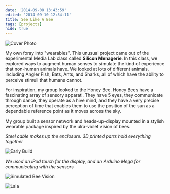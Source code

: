 ```yaml
---
date: '2014-09-08 13:43:59'
edited: '2014-09-10 12:54:11'
title: See Like A Bee
tags: [projects]
hide: true
---
```


![Cover Photo](http://i1222.photobucket.com/albums/dd494/psychicenemy/See%20Like%20A%20Bee/DSCN8787.jpg)

My own foray into "wearables". This unusual project came out of the experimental Media Lab class called **Silicon Menagerie**. In this class, we explored ways to augment human senses to simulate the kind of experience that non-human animals have. We looked at lots of different animals, including Angler Fish, Bats, Ants, and Sharks, all of which have the ability to perceive stimuli that humans cannot.

For inspiration, my group looked to the Honey Bee. Honey Bees have a fascinating array of sensory apparati. They have 5 eyes, they communicate through dance, they operate as a hive mind, and they have a very precise perception of time that enables them to use the position of the sun as a dependable reference point as it moves across the sky. 

My group built a sensor network and heads-up-display mounted in a stylish wearable package inspired by the ulra-violet vision of bees.

*Steel cable makes up the enclosure. 3D printed parts hold everything together*

![Early Build](http://i1222.photobucket.com/albums/dd494/psychicenemy/See%20Like%20A%20Bee/ScreenShot2014-05-15at110139AM.png)

*We used an iPod touch for the display, and an Arduino Mega for communicating with the sensors*

![Simulated Bee Vision](http://i1222.photobucket.com/albums/dd494/psychicenemy/See%20Like%20A%20Bee/DSCN8810.jpg)

![Laia](http://i1222.photobucket.com/albums/dd494/psychicenemy/See%20Like%20A%20Bee/DSCN8803.jpg)

